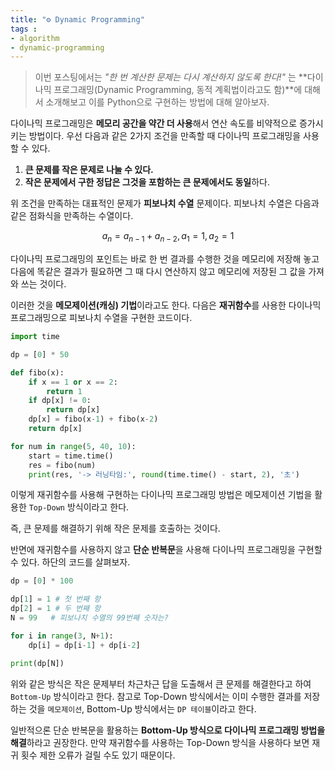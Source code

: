 ```yaml
---
title: "⚙️ Dynamic Programming"
tags :
- algorithm 
- dynamic-programming
---
```


> 이번 포스팅에서는 _"한 번 계산한 문제는 다시 계산하지 않도록 한다!"_ 는 **다이나믹 프로그래밍(Dynamic Programming, 동적 계획법이라고도 함)**에 대해서 소개해보고 이를 Python으로 구현하는 방법에 대해 알아보자.


다이나믹 프로그래밍은 **메모리 공간을 약간 더 사용**해서 연산 속도를 비약적으로 증가시키는 방법이다. 우선 다음과 같은 2가지 조건을 만족할 때 다이나믹 프로그래밍을 사용할 수 있다.

1.  **큰 문제를 작은 문제로 나눌 수 있다.**
2.  **작은 문제에서 구한 정답은 그것을 포함하는 큰 문제에서도 동일**하다.

위 조건을 만족하는 대표적인 문제가 **피보나치 수열** 문제이다. 피보나치 수열은 다음과 같은 점화식을 만족하는 수열이다.

$$
a_n=a_{n−1} + a_{n−2}, a_1=1 , a_2=1
$$

다이나믹 프로그래밍의 포인트는 바로 한 번 결과를 수행한 것을 메모리에 저장해 놓고 다음에 똑같은 결과가 필요하면 그 때 다시 연산하지 않고 메모리에 저장된 그 값을 가져와 쓰는 것이다.

이러한 것을 **메모제이션(캐싱) 기법**이라고도 한다. 다음은 **재귀함수**를 사용한 다이나믹 프로그래밍으로 피보나치 수열을 구현한 코드이다.

```python
import time

dp = [0] * 50

def fibo(x):
    if x == 1 or x == 2:
        return 1
    if dp[x] != 0:
        return dp[x]
    dp[x] = fibo(x-1) + fibo(x-2)
    return dp[x]

for num in range(5, 40, 10):
    start = time.time()
    res = fibo(num)
    print(res, '-> 러닝타임:', round(time.time() - start, 2), '초')
```

이렇게 재귀함수를 사용해 구현하는 다이나믹 프로그래밍 방법은 메모제이션 기법을 활용한 `Top-Down` 방식이라고 한다.

즉, 큰 문제를 해결하기 위해 작은 문제를 호출하는 것이다. 

반면에 재귀함수를 사용하지 않고 **단순 반복문**을 사용해 다이나믹 프로그래밍을 구현할 수 있다. 하단의 코드를 살펴보자.

```python
dp = [0] * 100

dp[1] = 1 # 첫 번째 항
dp[2] = 1 # 두 번째 항
N = 99   # 피보나치 수열의 99번째 숫자는?

for i in range(3, N+1):
    dp[i] = dp[i-1] + dp[i-2]

print(dp[N])
```

위와 같은 방식은 작은 문제부터 차근차근 답을 도출해서 큰 문제를 해결한다고 하여 `Bottom-Up` 방식이라고 한다. 참고로 Top-Down 방식에서는 이미 수행한 결과를 저장하는 것을 `메모제이션`, Bottom-Up 방식에서는 `DP 테이블`이라고 한다.

일반적으론 단순 반복문을 활용하는 **Bottom-Up 방식으로 다이나믹 프로그래밍 방법을 해결**하라고 권장한다. 만약 재귀함수를 사용하는 Top-Down 방식을 사용하다 보면 재귀 횟수 제한 오류가 걸릴 수도 있기 때문이다.